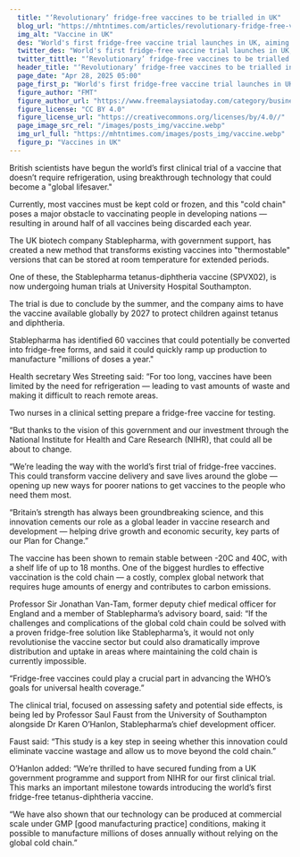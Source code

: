 ```yaml
---
  title: "‘Revolutionary’ fridge-free vaccines to be trialled in UK"
  blog_url: "https://mhtntimes.com/articles/revolutionary-fridge-free-vaccines-to-be-trialled-in-uk"
  img_alt: "Vaccine in UK"
  des: "World's first fridge-free vaccine trial launches in UK, aiming to cut waste and boost global vaccine access."
  twitter_des: "World's first fridge-free vaccine trial launches in UK, aiming to cut waste and boost global vaccine access."
  twitter_tittle: "‘Revolutionary’ fridge-free vaccines to be trialled in UK"
  header_title: "‘Revolutionary’ fridge-free vaccines to be trialled in UK"
  page_date: "Apr 28, 2025 05:00"
  page_first_p: "World's first fridge-free vaccine trial launches in UK, aiming to cut waste and boost global vaccine access."
  figure_author: "FMT"
  figure_author_url: "https://www.freemalaysiatoday.com/category/business/2024/12/05/openai-chief-believes-musk-will-not-abuse-government-power/"
  figure_license: "CC BY 4.0"
  figure_license_url: "https://creativecommons.org/licenses/by/4.0//"
  page_image_src_rel: "/images/posts_img/vaccine.webp"
  img_url_full: "https://mhtntimes.com/images/posts_img/vaccine.webp"
  figure_p: "Vaccines in UK"
---
```


British scientists have begun the world’s first clinical trial of a vaccine that doesn’t require refrigeration, using breakthrough technology that could become a "global lifesaver."

Currently, most vaccines must be kept cold or frozen, and this "cold chain" poses a major obstacle to vaccinating people in developing nations — resulting in around half of all vaccines being discarded each year.

The UK biotech company Stablepharma, with government support, has created a new method that transforms existing vaccines into "thermostable" versions that can be stored at room temperature for extended periods.

One of these, the Stablepharma tetanus-diphtheria vaccine (SPVX02), is now undergoing human trials at University Hospital Southampton.

The trial is due to conclude by the summer, and the company aims to have the vaccine available globally by 2027 to protect children against tetanus and diphtheria.

Stablepharma has identified 60 vaccines that could potentially be converted into fridge-free forms, and said it could quickly ramp up production to manufacture "millions of doses a year."

Health secretary Wes Streeting said: “For too long, vaccines have been limited by the need for refrigeration — leading to vast amounts of waste and making it difficult to reach remote areas.

Two nurses in a clinical setting prepare a fridge-free vaccine for testing.

“But thanks to the vision of this government and our investment through the National Institute for Health and Care Research (NIHR), that could all be about to change.

“We’re leading the way with the world’s first trial of fridge-free vaccines. This could transform vaccine delivery and save lives around the globe — opening up new ways for poorer nations to get vaccines to the people who need them most.

“Britain’s strength has always been groundbreaking science, and this innovation cements our role as a global leader in vaccine research and development — helping drive growth and economic security, key parts of our Plan for Change.”

The vaccine has been shown to remain stable between -20C and 40C, with a shelf life of up to 18 months. One of the biggest hurdles to effective vaccination is the cold chain — a costly, complex global network that requires huge amounts of energy and contributes to carbon emissions.

Professor Sir Jonathan Van-Tam, former deputy chief medical officer for England and a member of Stablepharma’s advisory board, said: “If the challenges and complications of the global cold chain could be solved with a proven fridge-free solution like Stablepharma’s, it would not only revolutionise the vaccine sector but could also dramatically improve distribution and uptake in areas where maintaining the cold chain is currently impossible.

“Fridge-free vaccines could play a crucial part in advancing the WHO’s goals for universal health coverage.”

The clinical trial, focused on assessing safety and potential side effects, is being led by Professor Saul Faust from the University of Southampton alongside Dr Karen O’Hanlon, Stablepharma’s chief development officer.

Faust said: “This study is a key step in seeing whether this innovation could eliminate vaccine wastage and allow us to move beyond the cold chain.”

O’Hanlon added: “We’re thrilled to have secured funding from a UK government programme and support from NIHR for our first clinical trial. This marks an important milestone towards introducing the world’s first fridge-free tetanus-diphtheria vaccine.

“We have also shown that our technology can be produced at commercial scale under GMP [good manufacturing practice] conditions, making it possible to manufacture millions of doses annually without relying on the global cold chain.”
